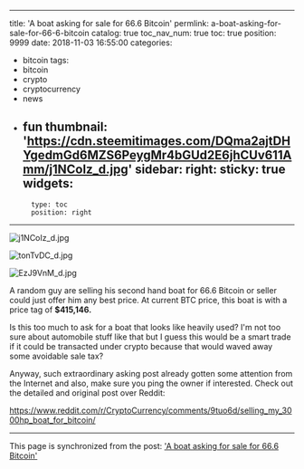 
---
title: 'A boat asking for sale for 66.6 Bitcoin'
permlink: a-boat-asking-for-sale-for-66-6-bitcoin
catalog: true
toc_nav_num: true
toc: true
position: 9999
date: 2018-11-03 16:55:00
categories:
- bitcoin
tags:
- bitcoin
- crypto
- cryptocurrency
- news
- fun
thumbnail: 'https://cdn.steemitimages.com/DQma2ajtDHYgedmGd6MZS6PeygMr4bGUd2E6jhCUv611Amm/j1NCoIz_d.jpg'
sidebar:
    right:
        sticky: true
widgets:
    -
        type: toc
        position: right
---


![j1NCoIz_d.jpg](https://cdn.steemitimages.com/DQma2ajtDHYgedmGd6MZS6PeygMr4bGUd2E6jhCUv611Amm/j1NCoIz_d.jpg)

![tonTvDC_d.jpg](https://cdn.steemitimages.com/DQmYGjCt3yHxBo3xqNSSVXHJHi1j17bZksXEwAJghyc7uqi/tonTvDC_d.jpg)

![EzJ9VnM_d.jpg](https://cdn.steemitimages.com/DQmXHvYo2kJbxSMGrkLEZYMU6euBHbjpgRnNtxVX2t1i5Bd/EzJ9VnM_d.jpg)

A random guy are selling his second hand boat for 66.6 Bitcoin or seller could just offer him any best price. At current BTC price, this boat is with a price tag of **$415,146.**

Is this too much to ask for a boat that looks like heavily used? I'm not too sure about automobile stuff like that but I guess this would be a smart trade if it could be transacted under crypto because that would waved away some avoidable sale tax?

Anyway, such extraordinary asking post already gotten some attention from the Internet and also, make sure you ping the owner if interested. Check out the detailed and original post over Reddit:

https://www.reddit.com/r/CryptoCurrency/comments/9tuo6d/selling_my_3000hp_boat_for_bitcoin/

- - -

This page is synchronized from the post: ['A boat asking for sale for 66.6 Bitcoin'](https://steemit.com/@fr3eze/a-boat-asking-for-sale-for-66-6-bitcoin)
